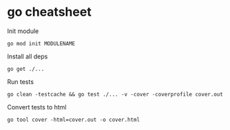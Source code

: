 # go cheatsheet

Init module
```
go mod init MODULENAME
```
Install all deps
```
go get ./...
```
Run tests 
```
go clean -testcache && go test ./... -v -cover -coverprofile cover.out
```
Convert tests to html
```
go tool cover -html=cover.out -o cover.html
```
